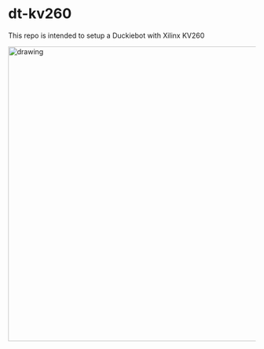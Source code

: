 # dt-kv260

This repo is intended to setup a Duckiebot with Xilinx KV260

<img src="https://user-images.githubusercontent.com/16217256/151703868-4a1f3fac-34e2-4c9b-8c00-47693c7cac59.png" alt="drawing" width="600"/>


